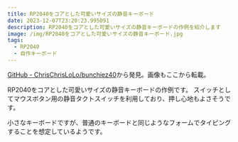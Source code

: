 ```yaml
---
title: RP2040をコアとした可愛いサイズの静音キーボード
date: 2023-12-07T23:20:23.995091
description: RP2040をコアとした可愛いサイズの静音キーボードの作例を紹介します
image: /img/RP2040をコアとした可愛いサイズの静音キーボード.jpg
tags:
  - RP2040
  - 自作キーボード
---
```

[GitHub - ChrisChrisLoLo/bunchiez40](https://github.com/ChrisChrisLoLo/bunchiez40)から発見。画像もここから転載。

RP2040をコアとした可愛いサイズの静音キーボードの作例です。
スイッチとしてマウスボタン用の静音タクトスイッチを利用しており、押し心地もよさそうです。

小さなキーボードですが、普通のキーボードと同じようなフォームでタイピングすることを想定しているようです。


